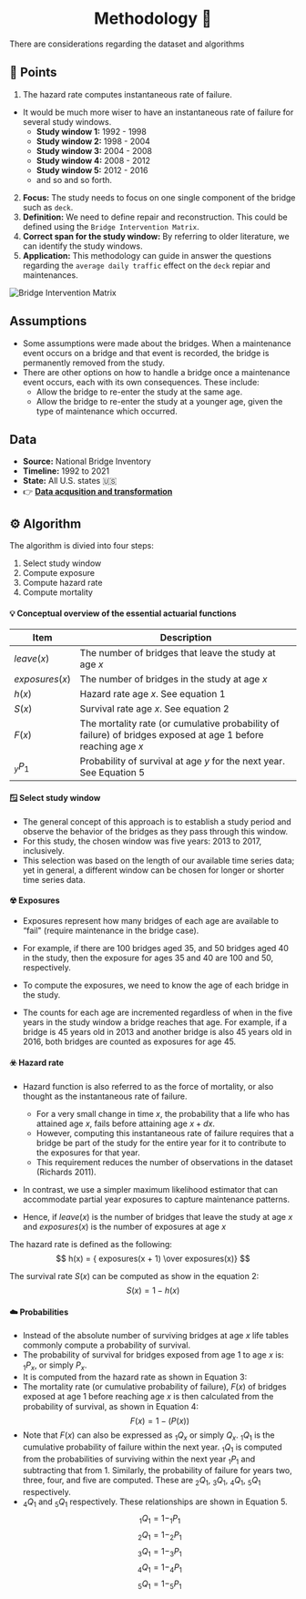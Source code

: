 <h1 align='center'>
Methodology 🧭
</h1>
There are considerations regarding the dataset and algorithms

## 📝 Points
1. The hazard rate computes instantaneous rate of failure.
- It would be much more wiser to have an instantaneous rate of failure for several study windows.
   * **Study window 1:** 1992 - 1998
   * **Study window 2:** 1998 - 2004
   * **Study window 3:** 2004 - 2008 
   * **Study window 4:** 2008 - 2012
   * **Study window 5:** 2012 - 2016
   * and so and so forth.

2. **Focus:** The study needs to focus on one single component of the bridge such as `deck`.
3. **Definition:** We need to define repair and reconstruction. This could be defined using the `Bridge Intervention Matrix`.
4. **Correct span for the study window:** By referring to older literature, we can identify the study windows.
4. **Application:** This methodology can guide in answer the questions regarding the `average daily traffic` effect on the `deck` repiar and maintenances.

![Bridge Intervention Matrix](/Users/kale/vimwiki/assets/intervention-matrix.png)

## Assumptions
* Some assumptions were made about the bridges. When a maintenance event occurs on a bridge and that event is recorded, the bridge is permanently removed from the study. 
* There are other options on how to handle a bridge once a maintenance event occurs, each with its own consequences. These include:
    - Allow the bridge to re-enter the study at the same age.
    - Allow the bridge to re-enter the study at a younger age, given the type of maintenance which occurred.

## Data 
* **Source:** National Bridge Inventory
* **Timeline:** 1992 to 2021
* **State:** All U.S. states 🇺🇸
* 👉 [**Data acqusition and transformation**](https://github.com/kaleoyster/nbi/tree/b5fb41950ee0a44c1d8967a1a672c0e3ea47b07f)

## ⚙️  Algorithm 
The algorithm is divied into four steps:
1. Select study window
2. Compute exposure 
3. Compute hazard rate 
4. Compute mortality

#### 💡 Conceptual overview of the essential actuarial functions
| Item           | Description |
| -------------- | ----------- |
| $leave(x)$     | The number of bridges that leave the study at age $x$|
| $exposures(x)$ |  The number of bridges in the study at age $x$|
| $h(x)$         | Hazard rate age $x$. See equation 1 |
| $S(x)$         | Survival rate age $x$. See equation 2 |
| $F(x)$         | The mortality rate (or cumulative probability of failure) of bridges exposed at age 1 before reaching age $x$ |
| $_yP_1$         | Probability of survival at age $y$ for the next year. See Equation 5 |

#### 🪟  Select study window
- The general concept of this approach is to establish a study period and observe the behavior of the bridges as they pass through this window.
- For this study, the chosen window was five years: 2013 to 2017, inclusively. 
- This selection was based on the length of our available time series data; yet in general, a different window can be chosen for longer or shorter time series data.

#### ☢ Exposures
- Exposures represent how many bridges of each age are available to “fail" (require maintenance in the bridge case). 

- For example, if there are 100 bridges aged 35, and 50 bridges aged 40 in the study, then the exposure for ages 35 and 40 are 100 and 50, respectively.

- To compute the exposures, we need to know the age of each bridge in the study.

- The counts for each age are incremented regardless of when in the five years in the study window a bridge reaches that age. For example, if a bridge is 45 years old in 2013 and another bridge is also 45 years old in 2016, both bridges are counted as exposures for age 45.

#### ☣️  Hazard rate
- Hazard function is also referred to as the force of mortality, or also thought as the instantaneous rate of failure.
    * For a very small change in time $x$, the probability that a life who has attained age $x$, fails before attaining age $x + dx$.
    * However, computing this instantaneous rate of failure requires that a bridge be part of the study for the entire year for it to contribute to the exposures for that year.
    * This requirement reduces the number of observations in the dataset (Richards 2011). 

- In contrast, we use a simpler maximum likelihood estimator that can accommodate partial year exposures to capture maintenance patterns.

- Hence, if $leave(x)$ is the number of bridges that leave the study at age $x$ and $exposures(x)$ is the number of exposures at age $x$ 

The hazard rate is defined as the following:
$$ h(x) = { exposures(x + 1) \over exposures(x)} $$

The survival rate $S(x)$ can be computed as show in the equation 2:
$$ {S(x) = 1 - h(x)}$$

#### ☁️  Probabilities
- Instead of the absolute number of surviving bridges at age $x$ life tables commonly compute a probability of survival. 
- The probability of survival for bridges exposed from age 1 to age 𝑥 is:  $_1P_x$, or simply $P_x$. 
- It is computed from the hazard rate as shown in Equation 3:
- The mortality rate (or cumulative probability of failure), $F(x)$ of bridges exposed at age 1
before reaching age 𝑥 is then calculated from the probability of survival, as shown in Equation 4:
$$F(x) = 1 − (P(x))$$
- Note that $F(x)$ can also be expressed as $_1Q_x$ or simply $Q_x$. $_1Q_1$ is the cumulative probability of failure within the next year. $_1Q_1$ is computed from the probabilities of surviving within the next year $_1P_1$ and subtracting that from 1. Similarly, the probability of failure for years two, three, four, and five are computed. These are $_2Q_1$, $_3Q_1$, $_4Q_1$, $_5Q_1$ respectively.
- $_4Q_1$ and $_5Q_1$ respectively. These relationships are shown in Equation 5.
    $$ _1Q_1 = 1 - _1P_1 $$
    $$ _2Q_1 = 1 - _2P_1 $$
    $$ _3Q_1 = 1 - _3P_1 $$
    $$ _4Q_1 = 1 - _4P_1 $$
    $$ _5Q_1 = 1 - _5P_1 $$

